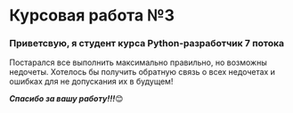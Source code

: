 # Курсовая работа №3

### Приветсвую, я студент курса Python-разработчик 7 потока
Постарался все выполнить максимально правильно, 
но возможны недочеты. Хотелось бы получить обратную
связь о всех недочетах и ошибках для не допускания их в будущем!

***Спасибо за вашу работу!!!***:blush:
